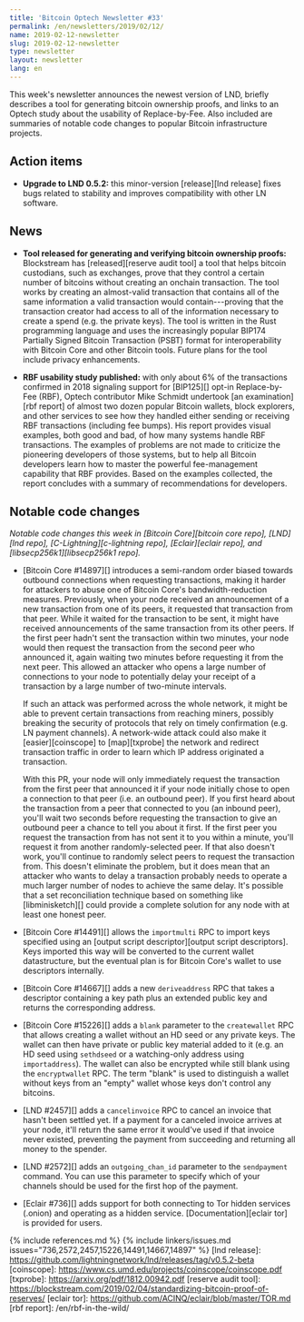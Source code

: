 ```yaml
---
title: 'Bitcoin Optech Newsletter #33'
permalink: /en/newsletters/2019/02/12/
name: 2019-02-12-newsletter
slug: 2019-02-12-newsletter
type: newsletter
layout: newsletter
lang: en
---
```

This week's newsletter announces the newest version of LND, briefly
describes a tool for generating bitcoin ownership proofs, and links to an
Optech study about the usability of Replace-by-Fee.  Also included are
summaries of notable code changes to popular Bitcoin infrastructure
projects.

## Action items

- **Upgrade to LND 0.5.2:** this minor-version [release][lnd release]
  fixes bugs related to stability and improves compatibility with other
  LN software.

## News

- **Tool released for generating and verifying bitcoin ownership proofs:**
  Blockstream has [released][reserve audit tool] a tool that
  helps bitcoin custodians, such as exchanges, prove that they control a
  certain number of bitcoins without creating an onchain transaction.
  The tool works by creating an almost-valid transaction that contains
  all of the same information a valid transaction would
  contain---proving that the transaction creator had access to all of
  the information necessary to create a spend (e.g. the private keys).
  The tool is written in the Rust programming language and uses the
  increasingly popular BIP174 Partially Signed Bitcoin Transaction
  (PSBT) format for interoperability with Bitcoin Core and other Bitcoin
  tools.  Future plans for the tool include privacy enhancements.

- **RBF usability study published:** with only about 6% of the
  transactions confirmed in 2018 signaling support for [BIP125][] opt-in
  Replace-by-Fee (RBF), Optech contributor Mike Schmidt undertook [an
  examination][rbf report] of almost two dozen popular Bitcoin wallets,
  block explorers, and other services to see how they handled either
  sending or receiving RBF transactions (including fee bumps).  His
  report provides visual examples, both good and bad, of how many systems handle RBF
  transactions.  The examples of problems are not made to criticize the pioneering developers of
  those systems, but to help all Bitcoin developers learn how to master
  the powerful fee-management capability that RBF provides.
  Based on the examples collected, the report
  concludes with a summary of recommendations for developers.

## Notable code changes

*Notable code changes this week in [Bitcoin Core][bitcoin core repo], [LND][lnd repo], [C-Lightning][c-lightning repo],
[Eclair][eclair repo], and [libsecp256k1][libsecp256k1 repo].*

- [Bitcoin Core #14897][] introduces a semi-random order biased towards
  outbound connections when requesting transactions, making it harder
  for attackers to abuse one of Bitcoin Core's bandwidth-reduction
  measures.  Previously, when your node received an announcement of a
  new transaction from one of its peers, it requested that transaction
  from that peer.  While it waited for the transaction to be sent, it
  might have received announcements of the same transaction from its
  other peers.  If the first peer hadn't sent the transaction within two
  minutes, your node would then request the transaction from the second
  peer who announced it, again waiting two minutes before requesting it
  from the next peer.  This allowed an attacker who opens a large number
  of connections to your node to potentially delay your receipt of a
  transaction by a large number of two-minute intervals.

    If such an attack was performed across the whole network, it might
    be able to prevent certain transactions from reaching miners,
    possibly breaking the security of protocols that rely on timely
    confirmation (e.g. LN payment channels).  A network-wide attack
    could also make it [easier][coinscope] to [map][txprobe] the network
    and redirect transaction traffic in order to learn which IP address
    originated a transaction.

    With this PR, your node will only immediately request the
    transaction from the first peer that announced it if your node
    initially chose to open a connection to that peer (i.e. an outbound
    peer).  If you first heard about the transaction from a peer that
    connected to you (an inbound peer), you'll wait two seconds before
    requesting the transaction to give an outbound peer a chance to tell
    you about it first.  If the first peer you request the transaction
    from has not sent it to you within a minute, you'll request it from
    another randomly-selected peer.  If that also doesn't work, you'll
    continue to randomly select peers to request the transaction from.
    This doesn't eliminate the problem, but it does mean that
    an attacker who wants to delay a transaction probably needs to
    operate a much larger number of nodes to achieve the same delay.
    It's possible that a set reconciliation technique based on something
    like [libminisketch][] could provide a complete solution for any
    node with at least one honest peer.

- [Bitcoin Core #14491][] allows the `importmulti` RPC to import keys
  specified using an [output script descriptor][output script
  descriptors].  Keys imported this way will be converted to the current
  wallet datastructure, but the eventual plan is for Bitcoin Core's
  wallet to use descriptors internally.

- [Bitcoin Core #14667][] adds a new `deriveaddress` RPC that takes a
  descriptor containing a key path plus an extended public key and
  returns the corresponding address.

- [Bitcoin Core #15226][] adds a `blank` parameter to the `createwallet`
  RPC that allows creating a wallet without an HD seed or any private
  keys.  The wallet can then have private or public key material added
  to it (e.g. an HD seed using `sethdseed` or a watching-only address
  using `importaddress`).  The wallet can also be encrypted while still
  blank using the `encryptwallet` RPC.  The term "blank" is used to
  distinguish a wallet without keys from an "empty" wallet whose keys
  don't control any bitcoins.

- [LND #2457][] adds a `cancelinvoice` RPC to cancel an invoice that
  hasn't been settled yet.  If a payment for a canceled invoice arrives
  at your node, it'll return the same error it would've used if that
  invoice never existed, preventing the payment from succeeding and
  returning all money to the spender.

- [LND #2572][] adds an `outgoing_chan_id` parameter to the `sendpayment`
  command.  You can use this parameter to specify which of your channels
  should be used for the first hop of the payment.

- [Eclair #736][] adds support for both connecting to Tor hidden
  services (.onion) and operating as a hidden service.
  [Documentation][eclair tor] is provided for users.

{% include references.md %}
{% include linkers/issues.md issues="736,2572,2457,15226,14491,14667,14897" %}
[lnd release]: https://github.com/lightningnetwork/lnd/releases/tag/v0.5.2-beta
[coinscope]: https://www.cs.umd.edu/projects/coinscope/coinscope.pdf
[txprobe]: https://arxiv.org/pdf/1812.00942.pdf
[reserve audit tool]: https://blockstream.com/2019/02/04/standardizing-bitcoin-proof-of-reserves/
[eclair tor]: https://github.com/ACINQ/eclair/blob/master/TOR.md
[rbf report]: /en/rbf-in-the-wild/
